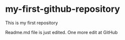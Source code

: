 # my-first-github-repository
This is my first repository

Readme.md file is just edited. One more edit at GitHub
